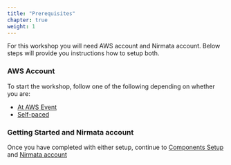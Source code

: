 ```yaml
---
title: "Prerequisites"
chapter: true
weight: 1
---
```


For this workshop you will need AWS account and Nirmata account. Below steps will provide you instructions how to setup both.

### AWS Account

To start the workshop, follow one of the following depending on whether you are:


- [At AWS Event](1_setup/1_aws_event/11_at_aws_event.html)
- [Self-paced](1_setup/2_self_paced/_index.html)

### Getting Started and Nirmata account

Once you have completed with either setup, continue to [Components Setup](./3_components_setup/_index.md) and [Nirmata account](./14_nirmata_account.md)
